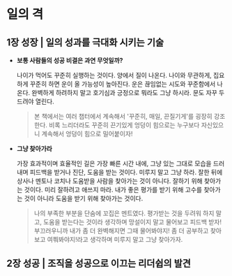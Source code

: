 # 일의 격

## 1장 성장 | 일의 성과를 극대화 시키는 기술
- __보통 사람들의 성공 비결은 과연 무엇일까?__  
  
  나이가 먹어도 꾸준히 실행하는 것이다. 양에서 질이 나온다. 나이와 무관하게, 집요하게 꾸준히 하면 운이 올 가능성이 높아진다. 운은 끊임없는 시도와 꾸준함에서 나온다. 완벽하게 하려하지 말고 호기심과 긍정으로 뭐라도 그냥 하시라. 문도 자꾸 두드려야 열린다. 
  > 본 책에서는 여러 챕터에서 계속해서 '꾸준히, 매일, 끈질기게'를 굉장히 강조한다. 비록 느리더라도 꾸준히 끈기있게 엉덩이 힘으로는 누구보다 자신있으니 계속해서 엉덩이 힘으로 밀어붙이자!

- __그냥 찾아가라__  

  가장 효과적이며 효율적인 길은 가장 빠른 시간 내에, 그냥 있는 그대로 모습을 드러내며 피드백을 받거나 진단, 도움을 받는 것이다. 미루지 말고 그냥 하라. 잘한 뒤에 상사나 멘토나 코치나 도움받을 사람을 찾아가는 것이 아니다. 잘하기 위해 찾아가는 것이다. 미리 잘하려고 애쓰지 마라. 내가 좋은 평가를 받기 위해 고수를 찾아가는 것이 아니라 도움을 받기 위해 찾아가는 것이다.
  > 나의 부족한 부분을 단숨에 꼬집은 멘트였다. 평가받는 것을 두려워 하지 말고, 도움을 받는다는 것이라 생각하며 망설이지 말고 물어보고 피드백 받자!부끄러우니까 내가 좀 더 완벽해지면 그때 물어봐야지! 좀 더 공부하고 찾아보고 여쭤봐야지!라고 생각하며 미루지 말고 그냥 찾아가자.
## 2장 성공 | 조직을 성공으로 이끄는 리더쉽의 발견
